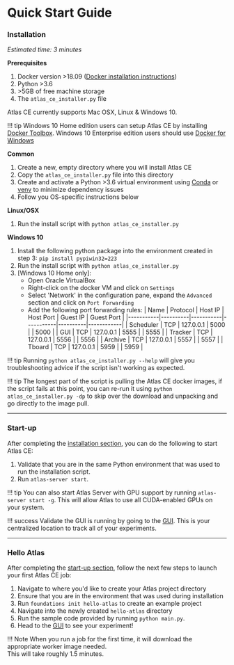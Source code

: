 # Quick Start Guide

### Installation

*Estimated time: 3 minutes*

**Prerequisites**

 1. Docker version \>18.09 ([Docker installation instructions](https://docs.docker.com/install/))
 2. Python \>3.6
 3. \>5GB of free machine storage
 4. The `atlas_ce_installer.py` file

Atlas CE currently supports Mac OSX, Linux & Windows 10.

!!! tip 
    Windows 10 Home edition users can setup Atlas CE by installing [Docker Toolbox](https://docs.docker.com/toolbox/toolbox_install_windows/).
    Windows 10 Enterprise edition users should use [Docker for Windows](https://docs.docker.com/docker-for-windows/) 

**Common**
 1. Create a new, empty directory where you will install Atlas CE
 2. Copy the `atlas_ce_installer.py` file into this directory
 3. Create and activate a Python \>3.6 virtual environment using 
 [Conda](https://docs.conda.io/projects/conda/en/latest/user-guide/tasks/manage-environments.html#creating-an-environment-with-commands)
 or [venv](https://packaging.python.org/guides/installing-using-pip-and-virtual-environments/)
 to minimize dependency issues
 4. Follow you OS-specific instructions below 

**Linux/OSX**
 1. Run the install script with `python atlas_ce_installer.py`
 
**Windows 10**
 1. Install the following python package into the environment created in step 3: `pip install pypiwin32=223`
 2. Run the install script with `python atlas_ce_installer.py`
 3. [Windows 10 Home only]: 
    - Open Oracle VirtualBox
    - Right-click on the docker VM and click on `Settings`
    - Select 'Network' in the configuration pane, expand the `Advanced` section and click on `Port Forwarding`
    - Add the following port forwarding rules:
        | Name | Protocol | Host IP | Host Port | Guest IP | Guest Port |
        |-----------|----------|-----------|-----------|----------|------------|
        | Scheduler | TCP | 127.0.0.1 | 5000 |  | 5000 |
        | GUI | TCP | 127.0.0.1 | 5555 |  | 5555 |
        | Tracker | TCP | 127.0.0.1 | 5556 |  | 5556 |
        | Archive | TCP | 127.0.0.1 | 5557 |  | 5557 |
        | Tboard | TCP | 127.0.0.1 | 5959 |  | 5959 | 

!!! tip 
    Running `python atlas_ce_installer.py --help` will give you troubleshooting advice if the script isn't working as expected.


!!! tip
    The longest part of the script is pulling the Atlas CE docker images, if the script fails at this point, 
    you can re-run it using `python atlas_ce_installer.py -dp` to skip over the download and unpacking and go directly to the image pull.

---

### Start-up

After completing the [installation section](#installation), you can do the following to start Atlas CE:

 1. Validate that you are in the same Python environment that was used to run the installation script.
 2. Run `atlas-server start`.
 
!!! tip
    You can also start Atlas Server with GPU support by running `atlas-server start -g`. This will allow Atlas to use all CUDA-enabled GPUs on your system.  
 
!!! success
    Validate the GUI is running by going to the [GUI](http://localhost:5555). This is your centralized location to track all of your experiments.

---

### Hello Atlas

After completing the [start-up section](#start-up), follow the next few steps to launch your first Atlas CE job:

 1. Navigate to where you'd like to create your Atlas project directory
 2. Ensure that you are in the environment that was used during installation
 2. Run `foundations init hello-atlas` to create an example project
 3. Navigate into the newly created `hello-atlas` directory
 4. Run the sample code provided by running `python main.py`.
 5. Head to the [GUI](http://localhost:5555/projects) to see your experiment!


!!! Note
    When you run a job for the first time, it will download the appropriate worker image needed. <br>This will take roughly 1.5 minutes.
